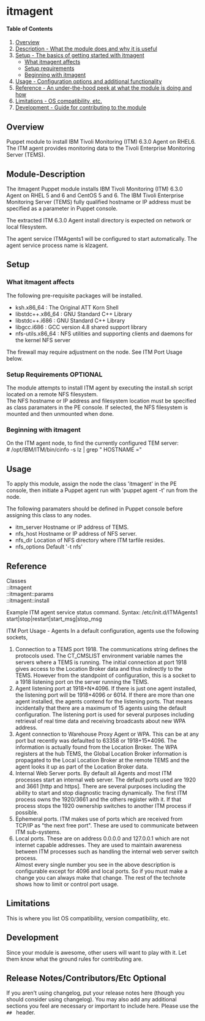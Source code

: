 # itmagent

#### Table of Contents

1. [Overview](#overview)
2. [Description - What the module does and why it is useful](#module-description)
3. [Setup - The basics of getting started with itmagent](#setup)
    * [What itmagent affects](#what-itmagent-affects)
    * [Setup requirements](#setup-requirements)
    * [Beginning with itmagent](#beginning-with-itmagent)
4. [Usage - Configuration options and additional functionality](#usage)
5. [Reference - An under-the-hood peek at what the module is doing and how](#reference)
6. [Limitations - OS compatibility, etc.](#limitations)
7. [Development - Guide for contributing to the module](#development)

## Overview

Puppet module to install IBM Tivoli Monitoring (ITM) 6.3.0 Agent on RHEL6.
The ITM agent provides monitoring data to the Tivoli Enterprise Monitoring Server
(TEMS).

## Module-Description

The itmagent Puppet module installs IBM Tivoli Monitoring (ITM) 6.3.0 Agent on
RHEL 5 and 6 and CentOS 5 and 6. The IBM Tivoli Enterprise Monitoring Server 
(TEMS) fully qualified hostname or IP address must be specified as a parameter
in Puppet console.

The extracted ITM 6.3.0 Agent install directory is expected on network or local
filesystem. 

The agent service ITMAgents1 will be configured to start automatically.  The 
agent service process name is klzagent.

## Setup

### What itmagent affects

The following pre-requisite packages will be installed.
* ksh.x86_64             : The Original ATT Korn Shell
* libstdc++.x86_64       : GNU Standard C++ Library
* libstdc++.i686         : GNU Standard C++ Library
* libgcc.i686            : GCC version 4.8 shared support library
* nfs-utils.x86_64       : NFS utilities and supporting clients and daemons for the kernel NFS server

The firewall may require adjustment on the node.  See ITM Port Usage below.<br>

### Setup Requirements **OPTIONAL**

The module attempts to install ITM agent by executing the install.sh script 
located on a remote NFS filesystem.  
The NFS hostname or IP address and filesystem location must be specified as 
class paramaters in the PE console.
If selected, the NFS filesystem is mounted and then unmounted when done.

### Beginning with itmagent
On the ITM agent node, to find the currently configured TEM server:<br>
\# /opt/IBM/ITM/bin/cinfo -s lz | grep " HOSTNAME ="

## Usage

To apply this module, assign the node the class 'itmagent' in the PE console,
then initiate a Puppet agent run with 'puppet agent -t' run from the node.

The following paramaters should be defined in Puppet console before assigning
this class to any nodes.

* itm_server	  Hostname or IP address of TEMS.
* nfs_host        Hostname or IP address of NFS server.    
* nfs_dir         Location of NFS directory where ITM tarfile resides.
* nfs_options	  Default '-t nfs'

## Reference

Classes<br>
::itmagent<br>
::itmagent::params<br>
::itmagent::install<br>

Example ITM agent service status command.
Syntax: /etc/init.d/ITMAgents1 start|stop|restart|start_msg|stop_msg

ITM Port Usage - Agents
In a default configuration, agents use the following sockets,<br>
1. Connection to a TEMS port 1918. The communications string defines the protocols used. The CT_CMSLIST environment variable names the servers where a TEMS is running. The initial connection at port 1918 gives access to the Location Broker data and thus indirectly to the TEMS. However from the standpoint of configuration, this is a socket to a 1918 listening port on the server running the TEMS.<br>
2. Agent listening port at 1918+N\*4096. If there is just one agent installed, the listening port will be 1918+4096 or 6014. If there are more than one agent installed, the agents contend for the listening ports. That means incidentally that there are a maximum of 15 agents using the default configuration. The listening port is used for several purposes including retrieval of real time data and receiving broadcasts about new WPA address.<br>
3. Agent connection to Warehouse Proxy Agent or WPA. This can be at any port but recently was defaulted to 63358 or 1918+15\*4096. The information is actually found from the Location Broker. The WPA registers at the hub TEMS, the Global Location Broker information is propagated to the Local Location Broker at the remote TEMS and the agent looks it up as part of the Location Broker data.<br>
4. Internal Web Server ports. By default all Agents and most ITM processes start an internal web server. The default ports used are 1920 and 3661 [http and https]. There are several purposes including the ability to start and stop diagnostic tracing dynamically. The first ITM process owns the 1920/3661 and the others register with it. If that process stops the 1920 ownership switches to another ITM process if possible.<br>
5. Ephemeral ports. ITM makes use of ports which are received from TCP/IP as "the next free port". These are used to communicate between ITM sub-systems.<br>
6. Local ports. These are on address 0.0.0.0 and 127.0.0.1 which are not internet capable addresses. They are used to maintain awareness between ITM processes such as handling the internal web server switch process.<br>
Almost every single number you see in the above description is configurable except for 4096 and local ports. So if you must make a change you can always make that change. The rest of the technote shows how to limit or control port usage.

## Limitations

This is where you list OS compatibility, version compatibility, etc.

## Development

Since your module is awesome, other users will want to play with it. Let them
know what the ground rules for contributing are.

## Release Notes/Contributors/Etc **Optional**

If you aren't using changelog, put your release notes here (though you should
consider using changelog). You may also add any additional sections you feel are
necessary or important to include here. Please use the `## ` header.
